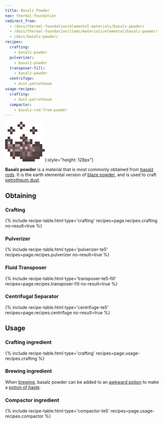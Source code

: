 ```yaml
---
title: Basalz Powder
nav: thermal-foundation
redirect_from:
  - /docs/thermal-foundation/elemental-materials/basalz-powder/
  - /docs/thermal-foundation/items/materials/elemental/basalz-powder/
  - /docs/basalz-powder/
recipes:
  crafting:
    - basalz-powder
  pulverizer:
    - basalz-powder
  transposer-fill:
    - basalz-powder
  centrifuge:
    - dust-petrotheum
usage-recipes:
  crafting:
    - dust-petrotheum
  compactor:
    - basalz-rod-from-powder
---
```


![Basalz powder](/assets/images/thermal-foundation/basalz-powder.gif){:style="height: 128px"}


**Basalz powder** is a material that is most commonly obtained from [basalz
rods](/docs/thermal-foundation/basalz-rod/). It is the earth elemental version of [blaze
powder](https://minecraft.gamepedia.com/Blaze_Powder), and is used to craft
[petrotheum dust](/docs/thermal-foundation/petrotheum-dust/).


Obtaining
---------

### Crafting
{% include recipe-table.html type='crafting' recipes=page.recipes.crafting no-result=true %}

### Pulverizer
{% include recipe-table.html type='pulverizer-te5' recipes=page.recipes.pulverizer no-result=true %}

### Fluid Transposer
{% include recipe-table.html type='transposer-te5-fill' recipes=page.recipes.transposer-fill no-result=true %}

### Centrifugal Separator
{% include recipe-table.html type='centrifuge-te5' recipes=page.recipes.centrifuge no-result=true %}


Usage
-----

### Crafting ingredient
{% include recipe-table.html type='crafting' recipes=page.usage-recipes.crafting %}

### Brewing ingredient
When [brewing](https://minecraft.gamepedia.com/Brewing), basalz powder can be
added to an [awkward
potion](https://minecraft.gamepedia.com/Potion#Base_potions) to make a [potion
of haste](/docs/cofh-core/potions/).

### Compactor ingredient
{% include recipe-table.html type='compactor-te5' recipes=page.usage-recipes.compactor %}
